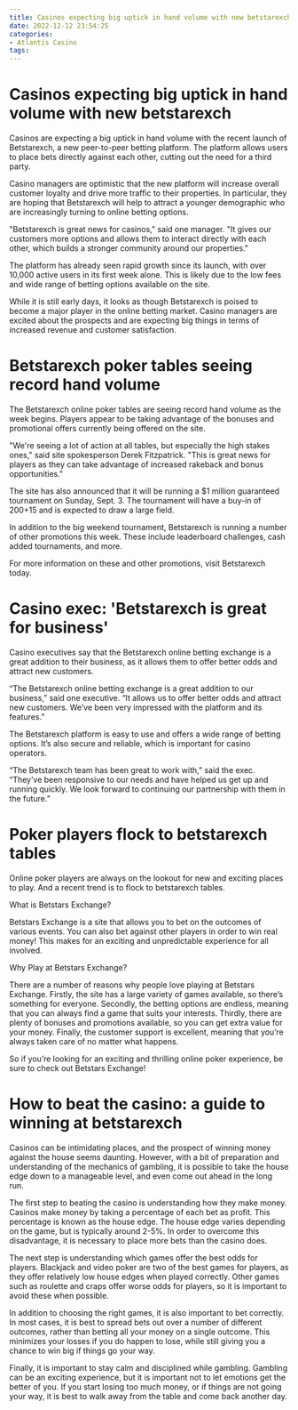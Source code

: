 ```yaml
---
title: Casinos expecting big uptick in hand volume with new betstarexch
date: 2022-12-12 23:54:25
categories:
- Atlantis Casino
tags:
---
```



#  Casinos expecting big uptick in hand volume with new betstarexch

Casinos are expecting a big uptick in hand volume with the recent launch of Betstarexch, a new peer-to-peer betting platform. The platform allows users to place bets directly against each other, cutting out the need for a third party.

Casino managers are optimistic that the new platform will increase overall customer loyalty and drive more traffic to their properties. In particular, they are hoping that Betstarexch will help to attract a younger demographic who are increasingly turning to online betting options.

"Betstarexch is great news for casinos," said one manager. "It gives our customers more options and allows them to interact directly with each other, which builds a stronger community around our properties."

The platform has already seen rapid growth since its launch, with over 10,000 active users in its first week alone. This is likely due to the low fees and wide range of betting options available on the site.

While it is still early days, it looks as though Betstarexch is poised to become a major player in the online betting market. Casino managers are excited about the prospects and are expecting big things in terms of increased revenue and customer satisfaction.

#  Betstarexch poker tables seeing record hand volume

The Betstarexch online poker tables are seeing record hand volume as the week begins. Players appear to be taking advantage of the bonuses and promotional offers currently being offered on the site.

"We're seeing a lot of action at all tables, but especially the high stakes ones," said site spokesperson Derek Fitzpatrick. "This is great news for players as they can take advantage of increased rakeback and bonus opportunities."

The site has also announced that it will be running a $1 million guaranteed tournament on Sunday, Sept. 3. The tournament will have a buy-in of $200+$15 and is expected to draw a large field.

In addition to the big weekend tournament, Betstarexch is running a number of other promotions this week. These include leaderboard challenges, cash added tournaments, and more.

For more information on these and other promotions, visit Betstarexch today.

#  Casino exec: 'Betstarexch is great for business'

Casino executives say that the Betstarexch online betting exchange is a great addition to their business, as it allows them to offer better odds and attract new customers.

“The Betstarexch online betting exchange is a great addition to our business,” said one executive. “It allows us to offer better odds and attract new customers. We’ve been very impressed with the platform and its features.”

The Betstarexch platform is easy to use and offers a wide range of betting options. It’s also secure and reliable, which is important for casino operators.

“The Betstarexch team has been great to work with,” said the exec. “They’ve been responsive to our needs and have helped us get up and running quickly. We look forward to continuing our partnership with them in the future.”

#  Poker players flock to betstarexch tables

Online poker players are always on the lookout for new and exciting places to play. And a recent trend is to flock to betstarexch tables.

What is Betstars Exchange?

Betstars Exchange is a site that allows you to bet on the outcomes of various events. You can also bet against other players in order to win real money! This makes for an exciting and unpredictable experience for all involved.

Why Play at Betstars Exchange?

There are a number of reasons why people love playing at Betstars Exchange. Firstly, the site has a large variety of games available, so there’s something for everyone. Secondly, the betting options are endless, meaning that you can always find a game that suits your interests. Thirdly, there are plenty of bonuses and promotions available, so you can get extra value for your money. Finally, the customer support is excellent, meaning that you’re always taken care of no matter what happens.

So if you’re looking for an exciting and thrilling online poker experience, be sure to check out Betstars Exchange!

#  How to beat the casino: a guide to winning at betstarexch

Casinos can be intimidating places, and the prospect of winning money against the house seems daunting. However, with a bit of preparation and understanding of the mechanics of gambling, it is possible to take the house edge down to a manageable level, and even come out ahead in the long run.

The first step to beating the casino is understanding how they make money. Casinos make money by taking a percentage of each bet as profit. This percentage is known as the house edge. The house edge varies depending on the game, but is typically around 2-5%. In order to overcome this disadvantage, it is necessary to place more bets than the casino does.

The next step is understanding which games offer the best odds for players. Blackjack and video poker are two of the best games for players, as they offer relatively low house edges when played correctly. Other games such as roulette and craps offer worse odds for players, so it is important to avoid these when possible.

In addition to choosing the right games, it is also important to bet correctly. In most cases, it is best to spread bets out over a number of different outcomes, rather than betting all your money on a single outcome. This minimizes your losses if you do happen to lose, while still giving you a chance to win big if things go your way.

Finally, it is important to stay calm and disciplined while gambling. Gambling can be an exciting experience, but it is important not to let emotions get the better of you. If you start losing too much money, or if things are not going your way, it is best to walk away from the table and come back another day.